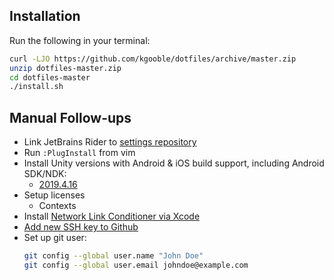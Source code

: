 ## Installation

Run the following in your terminal:

```zsh
curl -LJO https://github.com/kgooble/dotfiles/archive/master.zip
unzip dotfiles-master.zip
cd dotfiles-master
./install.sh
```

## Manual Follow-ups

- Link JetBrains Rider to [settings repository](https://github.com/kgooble/jetbrains-settings)
- Run `:PlugInstall` from vim
- Install Unity versions with Android & iOS build support, including Android SDK/NDK:
  - [2019.4.16](unityhub://2019.4.16f1/e05b6e02d63e)
- Setup licenses
  - Contexts
- Install [Network Link Conditioner via Xcode](https://nshipster.com/network-link-conditioner/)
- [Add new SSH key to Github](https://docs.github.com/en/github/authenticating-to-github/adding-a-new-ssh-key-to-your-github-account)
- Set up git user:
   ```sh
   git config --global user.name "John Doe"
   git config --global user.email johndoe@example.com
   ```
